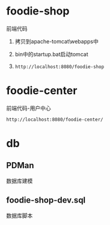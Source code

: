 # foodie-shop

前端代码 

1. 拷贝到apache-tomcat\webapps中

2. bin中的startup.bat启动tomcat

3. `http://localhost:8080/foodie-shop`



# foodie-center

前端代码-用户中心

`http://localhost:8080/foodie-center/`



# db

## PDMan

数据库建模



## foodie-shop-dev.sql

数据库脚本